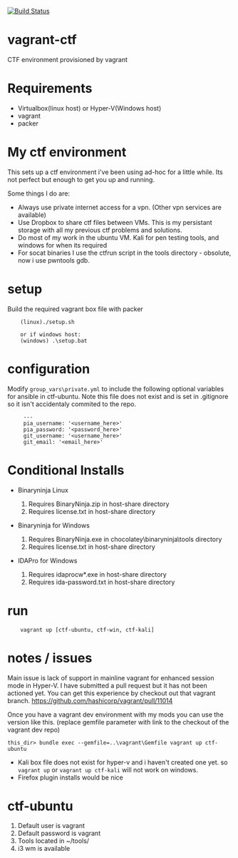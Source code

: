 [![Build Status](https://dev.azure.com/camjjack/camjjack/_apis/build/status/camjjack.vagrant-ctf?branchName=master)](https://dev.azure.com/camjjack/camjjack/_build/latest?definitionId=1&branchName=master)

# vagrant-ctf
CTF environment provisioned by vagrant

# Requirements
* Virtualbox(linux host) or Hyper-V(Windows host)
* vagrant
* packer

# My ctf environment
This sets up a ctf environment i've been using ad-hoc for a little while. Its not perfect but enough to get you up and running.

Some things I do are:
* Always use private internet access for a vpn. (Other vpn services are available)
* Use Dropbox to share ctf files between VMs. This is my persistant storage with all my previous ctf problems and solutions.
* Do most of my work in the ubuntu VM. Kali for pen testing tools, and windows for when its required
* For socat binaries I use the ctfrun script in the tools directory - obsolute, now i use pwntools gdb.

# setup
Build the required vagrant box file with packer

        (linux)./setup.sh
        
        or if windows host:
        (windows) .\setup.bat

# configuration
Modify `group_vars\private.yml` to include the following optional variables for ansible in ctf-ubuntu. Note this file does not exist and is set in .gitignore so it isn't accidentaly commited to the repo.
         
         ---
         pia_username: '<username_here>'
         pia_password: '<password_here>'
         git_username: '<username_here>'
         git_email: '<email_here>'

# Conditional Installs

 * Binaryninja Linux
    1. Requires BinaryNinja.zip in host-share directory
    1. Requires license.txt in host-share directory

 * Binaryninja for Windows
    1. Requires BinaryNinja.exe in chocolatey\binaryninja\tools directory
    1. Requires license.txt in host-share directory

 * IDAPro for Windows
    1. Requires idaprocw*.exe in host-share directory
    1. Requires ida-password.txt in host-share directory

# run

        vagrant up [ctf-ubuntu, ctf-win, ctf-kali]

# notes / issues

Main issue is lack of support in mainline vagrant for enhanced session mode in Hyper-V. I have submitted a pull request but it has not been actioned yet. You can get this experience by checkout out that vagrant branch. https://github.com/hashicorp/vagrant/pull/11014

Once you have a vagrant dev environment with my mods you can use the version like this. (replace gemfile parameter with link to the checkout of the vagrant dev repo)

```
this_dir> bundle exec --gemfile=..\vagrant\Gemfile vagrant up ctf-ubuntu
```

* Kali box file does not exist for hyper-v and i haven't created one yet. so `vagrant up` or `vagrant up ctf-kali` will not work on windows.
* Firefox plugin installs would be nice

# ctf-ubuntu
1. Default user is vagrant
1. Default password is vagrant
1. Tools located in ~/tools/
1. i3 wm is available
